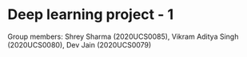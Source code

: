 # Deep learning project - 1
Group members: Shrey Sharma (2020UCS0085), Vikram Aditya Singh (2020UCS0080), Dev Jain (2020UCS0079)